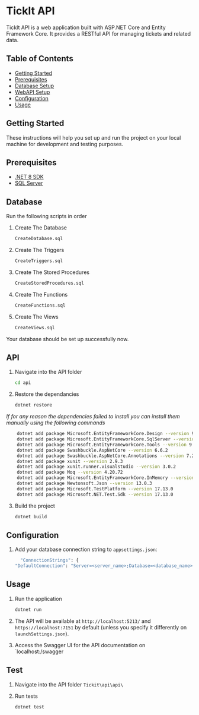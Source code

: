 # TickIt API

TickIt API is a web application built with ASP.NET Core and Entity Framework Core. It provides a RESTful API for managing tickets and related data.

## Table of Contents

- [Getting Started](#getting-started)
- [Prerequisites](#prerequisites)
- [Database Setup](#database)
- [WebAPI Setup](#api)
- [Configuration](#configuration)
- [Usage](#usage)


## Getting Started

These instructions will help you set up and run the project on your local machine for development and testing purposes.

## Prerequisites

- [.NET 8 SDK](https://dotnet.microsoft.com/download/dotnet/8.0)
- [SQL Server](https://www.microsoft.com/en-us/sql-server/sql-server-downloads)

## Database

Run the following scripts in order

1. Create The Database
    ```bash
    CreateDatabase.sql
    ```

2. Create The Triggers
    ```bash
    CreateTriggers.sql
    ```

3. Create The Stored Procedures
    ```bash
    CreateStoredProcedures.sql
    ```
    
4. Create The Functions
    ```bash
    CreateFunctions.sql
    ```

5. Create The Views
    ```bash
    CreateViews.sql
    ```

Your database should be set up successfully now.

## API

1. Navigate into the API folder
    ```bash
    cd api
    ```

2. Restore the dependancies
    ```bash
    dotnet restore
    ```

*If for any reason the dependencies failed to install you can install them manually using the following commands*
```bash
    dotnet add package Microsoft.EntityFrameworkCore.Design --version 9.0.2
    dotnet add package Microsoft.EntityFrameworkCore.SqlServer --version 9.0.2
    dotnet add package Microsoft.EntityFrameworkCore.Tools --version 9.0.2
    dotnet add package Swashbuckle.AspNetCore --version 6.6.2
    dotnet add package Swashbuckle.AspNetCore.Annotations --version 7.2.0
    dotnet add package xunit --version 2.9.3
    dotnet add package xunit.runner.visualstudio --version 3.0.2
    dotnet add package Moq --version 4.20.72
    dotnet add package Microsoft.EntityFrameworkCore.InMemory --version 9.0.2
    dotnet add package Newtonsoft.Json --version 13.0.3
    dotnet add package Microsoft.TestPlatform --version 17.13.0
    dotnet add package Microsoft.NET.Test.Sdk --version 17.13.0
```

3. Build the project
    ```bash
    dotnet build
    ```

## Configuration

1. Add your database connection string to `appsettings.json`:
    ```bash
      "ConnectionStrings": {
    "DefaultConnection": "Server=<server_name>;Database=<database_name>;User Id=<user_id>;Password=<password>;TrustServerCertificate=True"}
    ```

## Usage

1. Run the application
    ```bash
    dotnet run
    ```

2. The API will be available at `http://localhost:5213/` and `https://localhost:7151` by default (unless you specify it differently on `launchSettings.json`).

3. Access the Swagger UI for the API documentation on `localhost:<port>/swagger

## Test

1. Navigate into the API folder `Tickit\api\api\`

2. Run tests
    ```bash
    dotnet test
    ```

